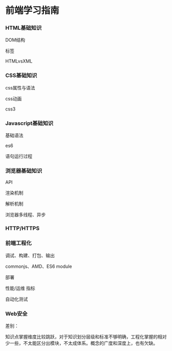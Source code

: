 # 前端学习指南

### HTML基础知识

DOM结构

标签

HTMLvsXML

### CSS基础知识

css属性与语法

css动画

css3

### Javascript基础知识

基础语法

es6

语句运行过程

### 浏览器基础知识

API

渲染机制

解析机制

浏览器多线程、异步

### HTTP/HTTPS

### 前端工程化

调试、构建、打包、输出

commonjs、AMD、ES6 module

部署

性能/运维 指标

自动化测试

### Web安全





差别：

知识点掌握维度比较跳跃，对于知识划分层级和标准不够明确，工程化掌握的相对少一些，不太能区分出模块，不太成体系。概念的广度和深度上，也有欠缺。